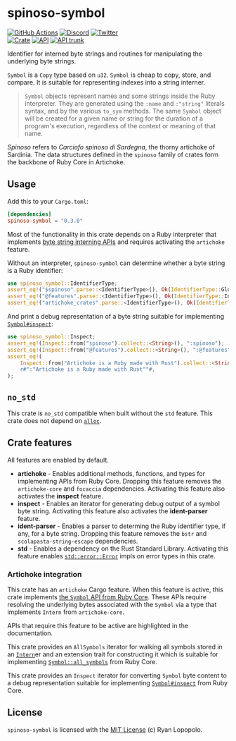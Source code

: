# spinoso-symbol

[![GitHub Actions](https://github.com/artichoke/artichoke/workflows/CI/badge.svg)](https://github.com/artichoke/artichoke/actions)
[![Discord](https://img.shields.io/discord/607683947496734760)](https://discord.gg/QCe2tp2)
[![Twitter](https://img.shields.io/twitter/follow/artichokeruby?label=Follow&style=social)](https://twitter.com/artichokeruby)
<br>
[![Crate](https://img.shields.io/crates/v/spinoso-symbol.svg)](https://crates.io/crates/spinoso-symbol)
[![API](https://docs.rs/spinoso-symbol/badge.svg)](https://docs.rs/spinoso-symbol)
[![API trunk](https://img.shields.io/badge/docs-trunk-blue.svg)](https://artichoke.github.io/artichoke/spinoso_symbol/)

Identifier for interned byte strings and routines for manipulating the
underlying byte strings.

`Symbol` is a `Copy` type based on `u32`. `Symbol` is cheap to copy, store, and
compare. It is suitable for representing indexes into a string interner.

> `Symbol` objects represent names and some strings inside the Ruby interpreter.
> They are generated using the `:name` and `:"string"` literals syntax, and by
> the various `to_sym` methods. The same `Symbol` object will be created for a
> given name or string for the duration of a program's execution, regardless of
> the context or meaning of that name.

_Spinoso_ refers to _Carciofo spinoso di Sardegna_, the thorny artichoke of
Sardinia. The data structures defined in the `spinoso` family of crates form the
backbone of Ruby Core in Artichoke.

## Usage

Add this to your `Cargo.toml`:

```toml
[dependencies]
spinoso-symbol = "0.3.0"
```

Most of the functionality in this crate depends on a Ruby interpreter that
implements [byte string interning APIs] and requires activating the `artichoke`
feature.

Without an interpreter, `spinoso-symbol` can determine whether a byte string is
a Ruby identifier:

```rust
use spinoso_symbol::IdentifierType;
assert_eq!("$spinoso".parse::<IdentifierType>(), Ok(IdentifierType::Global));
assert_eq!("@features".parse::<IdentifierType>(), Ok(IdentifierType::Instance));
assert_eq!("artichoke_crates".parse::<IdentifierType>(), Ok(IdentifierType::Local));
```

And print a debug representation of a byte string suitable for implementing
[`Symbol#inspect`]:

```rust
use spinoso_symbol::Inspect;
assert_eq!(Inspect::from("spinoso").collect::<String>(), ":spinoso");
assert_eq!(Inspect::from("@features").collect::<String>(), ":@features");
assert_eq!(
    Inspect::from("Artichoke is a Ruby made with Rust").collect::<String>(),
    r#":"Artichoke is a Ruby made with Rust""#,
);
```

## `no_std`

This crate is `no_std` compatible when built without the `std` feature. This
crate does not depend on [`alloc`].

## Crate features

All features are enabled by default.

- **artichoke** - Enables additional methods, functions, and types for
  implementing APIs from Ruby Core. Dropping this feature removes the
  `artichoke-core` and `focaccia` dependencies. Activating this feature also
  activates the **inspect** feature.
- **inspect** - Enables an iterator for generating debug output of a symbol byte
  string. Activating this feature also activates the **ident-parser** feature.
- **ident-parser** - Enables a parser to determing the Ruby identifier type, if
  any, for a byte string. Dropping this feature removes the `bstr` and
  `scolapasta-string-escape` dependencies.
- **std** - Enables a dependency on the Rust Standard Library. Activating this
  feature enables [`std::error::Error`] impls on error types in this crate.

### Artichoke integration

This crate has an `artichoke` Cargo feature. When this feature is active, this
crate implements [the `Symbol` API from Ruby Core]. These APIs require resolving
the underlying bytes associated with the `Symbol` via a type that implements
`Intern` from `artichoke-core`.

APIs that require this feature to be active are highlighted in the
documentation.

This crate provides an `AllSymbols` iterator for walking all symbols stored in
an [`Intern`]er and an extension trait for constructing it which is suitable for
implementing [`Symbol::all_symbols`] from Ruby Core.

This crate provides an `Inspect` iterator for converting `Symbol` byte content
to a debug representation suitable for implementing [`Symbol#inspect`] from Ruby
Core.

## License

`spinoso-symbol` is licensed with the [MIT License](LICENSE) (c) Ryan Lopopolo.

[the `symbol` api from ruby core]: https://ruby-doc.org/core-2.6.3/Symbol.html
[`intern`]:
  https://artichoke.github.io/artichoke/artichoke_core/intern/trait.Intern.html
[`symbol::all_symbols`]:
  https://ruby-doc.org/core-2.6.3/Symbol.html#method-c-all_symbols
[`symbol#inspect`]: https://ruby-doc.org/core-2.6.3/Symbol.html#method-i-inspect
[byte string interning apis]:
  https://artichoke.github.io/artichoke/artichoke_core/intern/trait.Intern.html
[`symbol#inspect`]: https://ruby-doc.org/core-2.6.3/Symbol.html#method-i-inspect
[`alloc`]: https://doc.rust-lang.org/alloc/
[`std::error::error`]: https://doc.rust-lang.org/std/error/trait.Error.html
